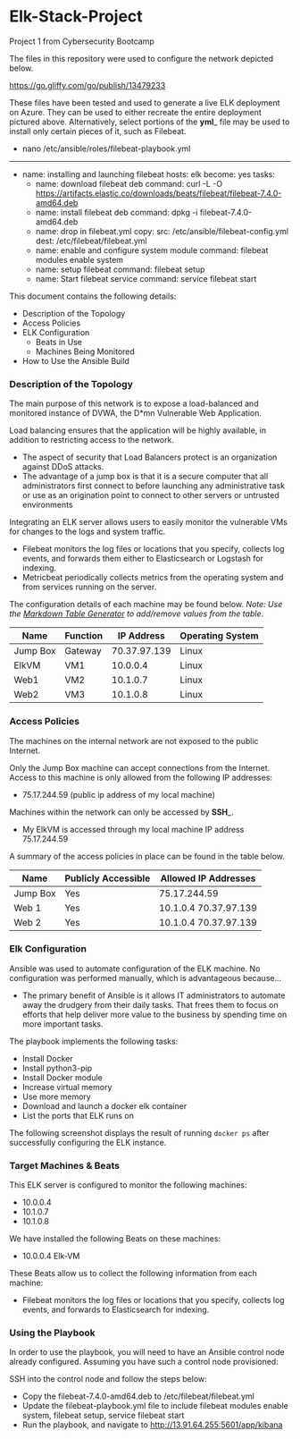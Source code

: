 # Elk-Stack-Project
Project 1 from Cybersecurity Bootcamp

The files in this repository were used to configure the network depicted below.

https://go.gliffy.com/go/publish/13479233

These files have been tested and used to generate a live ELK deployment on Azure. They can be used to either recreate the entire deployment pictured above. Alternatively, select portions of the __yml___ file may be used to install only certain pieces of it, such as Filebeat.


  - nano /etc/ansible/roles/filebeat-playbook.yml
  - ---
- name: installing and launching filebeat
  hosts: elk
  become: yes
  tasks:
  - name: download filebeat deb
    command: curl -L -O https://artifacts.elastic.co/downloads/beats/filebeat/filebeat-7.4.0-amd64.deb
  - name: install filebeat deb
    command: dpkg -i filebeat-7.4.0-amd64.deb
  - name: drop in filebeat.yml
    copy:
      src: /etc/ansible/filebeat-config.yml
      dest: /etc/filebeat/filebeat.yml
  - name: enable and configure system module
    command: filebeat modules enable system
  - name: setup filebeat
    command: filebeat setup
  - name: Start filebeat service
    command: service filebeat start
    

This document contains the following details:
- Description of the Topology
- Access Policies
- ELK Configuration
  - Beats in Use
  - Machines Being Monitored
- How to Use the Ansible Build


### Description of the Topology

The main purpose of this network is to expose a load-balanced and monitored instance of DVWA, the D*mn Vulnerable Web Application.

Load balancing ensures that the application will be highly available, in addition to restricting access to the network.
- The aspect of security that Load Balancers protect is an organization against DDoS attacks. 
- The advantage of a jump box is that it is a secure computer that all administrators first connect to before launching any administrative task or use as an origination point to connect to other servers or untrusted environments

Integrating an ELK server allows users to easily monitor the vulnerable VMs for changes to the logs and system traffic.
- Filebeat monitors the log files or locations that you specify, collects log events, and forwards them either to Elasticsearch or Logstash for indexing.
- Metricbeat periodically collects metrics from the operating system and from services running on the server.

The configuration details of each machine may be found below.
_Note: Use the [Markdown Table Generator](http://www.tablesgenerator.com/markdown_tables) to add/remove values from the table_.

| Name       | Function  | IP Address   | Operating System |
|---------------|--------------|------------------|--------------------------|
| Jump Box | Gateway  |70.37.97.139| Linux                     |
| ElkVM      |  VM1        |10.0.0.4        | Linux                     |
| Web1       |  VM2        |10.1.0.7        | Linux                     |
| Web2       |  VM3        |10.1.0.8        | Linux                     |

### Access Policies

The machines on the internal network are not exposed to the public Internet. 

Only the Jump Box machine can accept connections from the Internet. Access to this machine is only allowed from the following IP addresses:
- 75.17.244.59 (public ip address of my local machine)

Machines within the network can only be accessed by __SSH___.
- My ElkVM is accessed through my local machine  IP address 75.17.244.59

A summary of the access policies in place can be found in the table below.

| Name     | Publicly Accessible | Allowed IP Addresses |
|----------|---------------------|----------------------|
| Jump Box | Yes                 |75.17.244.59       |
| Web 1    | Yes                 |10.1.0.4  70.37.97.139|
| Web 2    | Yes                 |10.1.0.4  70.37.97.139|

### Elk Configuration

Ansible was used to automate configuration of the ELK machine. No configuration was performed manually, which is advantageous because...
- The primary benefit of Ansible is it allows IT administrators to automate away the drudgery from their daily tasks. That frees them to focus on efforts that help deliver more value to the business by spending time on more important tasks.

The playbook implements the following tasks:
- Install Docker 
- Install python3-pip
- Install Docker module
- Increase virtual memory
- Use more memory
- Download and launch a docker elk container
- List the ports that ELK runs on


The following screenshot displays the result of running `docker ps` after successfully configuring the ELK instance.




### Target Machines & Beats
This ELK server is configured to monitor the following machines:
- 10.0.0.4
- 10.1.0.7
- 10.1.0.8

We have installed the following Beats on these machines:
- 10.0.0.4 Elk-VM

These Beats allow us to collect the following information from each machine:
-  Filebeat monitors the log files or locations that you specify, collects log events, and forwards to Elasticsearch for indexing.

### Using the Playbook
In order to use the playbook, you will need to have an Ansible control node already configured. Assuming you have such a control node provisioned: 

SSH into the control node and follow the steps below:
- Copy the filebeat-7.4.0-amd64.deb to /etc/filebeat/filebeat.yml
- Update the filebeat-playbook.yml file to include filebeat modules enable system, filebeat setup, service filebeat start
- Run the playbook, and navigate to http://13.91.64.255:5601/app/kibana

